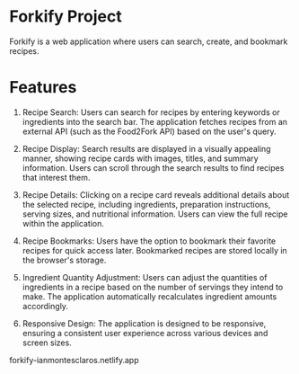 # Forkify Project

Forkify is a web application where users can search, create, and bookmark recipes.

# Features

1. Recipe Search: Users can search for recipes by entering keywords or ingredients into the search bar. The application fetches recipes from an external API (such as the Food2Fork API) based on the user's query.

2. Recipe Display: Search results are displayed in a visually appealing manner, showing recipe cards with images, titles, and summary information. Users can scroll through the search results to find recipes that interest them.

3. Recipe Details: Clicking on a recipe card reveals additional details about the selected recipe, including ingredients, preparation instructions, serving sizes, and nutritional information. Users can view the full recipe within the application.

4. Recipe Bookmarks: Users have the option to bookmark their favorite recipes for quick access later. Bookmarked recipes are stored locally in the browser's storage.

5. Ingredient Quantity Adjustment: Users can adjust the quantities of ingredients in a recipe based on the number of servings they intend to make. The application automatically recalculates ingredient amounts accordingly.

6. Responsive Design: The application is designed to be responsive, ensuring a consistent user experience across various devices and screen sizes.

forkify-ianmontesclaros.netlify.app
